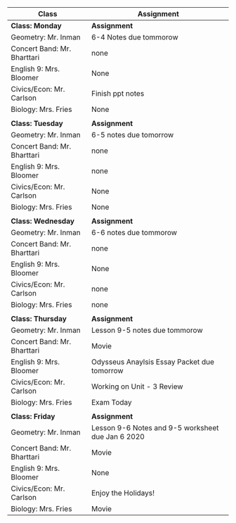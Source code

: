|Class                        |Assignment                                                  |
|-----------------------------|------------------------------------------------------------|
|**Class: Monday**            |**Assignment**                                              |
| Geometry: Mr. Inman         | 6-4 Notes due tommorow                                     |
| Concert Band: Mr. Bharttari | none                                                       |
| English 9: Mrs. Bloomer     | None                                                       |
| Civics/Econ: Mr. Carlson    | Finish ppt notes                                           |
| Biology: Mrs. Fries         | None                                                       |
|                             |                                                            |
|**Class: Tuesday**           |**Assignment**                                              |
| Geometry: Mr. Inman         | 6-5 notes due tomorrow                                     |
| Concert Band: Mr. Bharttari | none                             |
| English 9: Mrs. Bloomer     | none                            |
| Civics/Econ: Mr. Carlson    | None                                                       |
| Biology: Mrs. Fries         | None                                                       |
|                             |                                                            |
|**Class: Wednesday**         |**Assignment**                                              |
| Geometry: Mr. Inman         | 6-6 notes due tommorow                                                       |
| Concert Band: Mr. Bharttari | none                             |
| English 9: Mrs. Bloomer     | None                                                       |
| Civics/Econ: Mr. Carlson    | none                                      |
| Biology: Mrs. Fries         | none                                   |
|                             |                                                            |
|**Class: Thursday**          |**Assignment**                                              |
| Geometry: Mr. Inman         | Lesson 9-5 notes due tommorow                              |
| Concert Band: Mr. Bharttari | Movie                                                      |
| English 9: Mrs. Bloomer     | Odysseus Anaylsis Essay Packet due tomorrow                |
| Civics/Econ: Mr. Carlson    | Working on Unit - 3 Review                                 |
| Biology: Mrs. Fries         | Exam Today                                                 |
|                             |                                                            |
|**Class: Friday**            |**Assignment**                                              |
| Geometry: Mr. Inman         | Lesson 9-6 Notes and 9-5 worksheet due Jan 6 2020          |
| Concert Band: Mr. Bharttari | Movie                                                      |
| English 9: Mrs. Bloomer     | None                                                       |
| Civics/Econ: Mr. Carlson    | Enjoy the Holidays!                                        |
| Biology: Mrs. Fries         | Movie                                                      |
